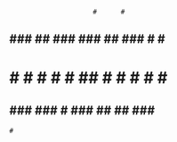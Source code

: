                                  
                         #      #   
 ## ###  ## ### ###  ## ### # # ### 
 #  # # # # #   ##   #   #  # # # # 
##  ### ### #   ### ##   ## ### ### 
    #                               